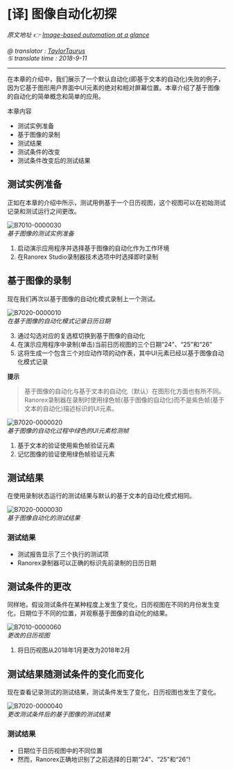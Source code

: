 # [译] 图像自动化初探

*原文地址 👉 [Image-based automation at a glance][0]*

*@ translator : [TaylorTaurus](https://github.com/taylortaurus)*    
*♋ translate time : 2018-9-11*  

---

在本章的介绍中，我们展示了一个默认自动化(即基于文本的自动化)失败的例子，因为它基于图形用户界面中UI元素的绝对和相对屏幕位置。本章介绍了基于图像的自动化的简单概念和简单的应用。

本章内容

- 测试实例准备
- 基于图像的录制
- 测试结果
- 测试条件的改变
- 测试条件改变后的测试结果

## 测试实例准备

正如在本章的介绍中所示，测试用例基于一个日历视图，这个视图可以在初始测试记录和测试运行之间更改。

![B7010-0000030](https://gitee.com/taylortaurus/RX_UserGuide_GitBook_Picbed/raw/master/Image-basedAutomation/B7010-0000030.png)    
*基于图像的测试实例准备*  

1. 启动演示应用程序并选择基于图像的自动化作为工作环境
2. 在Ranorex Studio录制器技术选项中时选择即时录制

## 基于图像的录制

现在我们再次以基于图像的自动化模式录制上一个测试。

![B7020-0000010](https://gitee.com/taylortaurus/RX_UserGuide_GitBook_Picbed/raw/master/Image-basedAutomation/B7020-0000010.png)  
*在基于图像的自动化模式记录日历日期*

3. 通过勾选对应的复选框切换到基于图像的自动化
4. 在演示应用程序中录制(单击)当前日历视图的三个日期“24”、“25”和“26”
5. 这将生成一个包含三个对应动作项的动作表，其中UI元素已经以基于图像自动化模式记录

**提示**  
> 基于图像的自动化与基于文本的自动化（默认）在图形化方面也有所不同。
Ranorex录制器在录制时使用绿色帧(基于图像的自动化)而不是紫色帧(基于文本的自动化)描述标识的UI元素。  

![B7020-0000020](https://gitee.com/taylortaurus/RX_UserGuide_GitBook_Picbed/raw/master/Image-basedAutomation/B7020-0000020.png)  
*基于图像的自动化过程中绿色的UI元素检测帧*  

1. 基于文本的验证使用紫色帧验证元素
2. 记忆图像的验证使用绿色帧验证元素

## 测试结果

在使用录制状态运行的测试结果与默认的基于文本的自动化模式相同。

![B7020-0000030](https://gitee.com/taylortaurus/RX_UserGuide_GitBook_Picbed/raw/master/Image-basedAutomation/B7020-0000030.gif)  
*基于图像自动化的测试结果*

### 测试结果

- 测试报告显示了三个执行的测试项
- Ranorex录制器可以正确的标识先前录制的日历日期

## 测试条件的更改

同样地，假设测试条件在某种程度上发生了变化，日历视图在不同的月份发生变化，日期位于不同的位置，并观察基于图像的自动化的结果。

![B7010-0000060](https://gitee.com/taylortaurus/RX_UserGuide_GitBook_Picbed/raw/master/Image-basedAutomation/B7010-0000060.png)  
*更改的日历视图*  

1. 将日历视图从2018年1月更改为2018年2月

## 测试结果随测试条件的变化而变化

现在查看记录测试的测试结果，测试条件发生了变化，日历视图也发生了变化。

![B7020-0000040](https://gitee.com/taylortaurus/RX_UserGuide_GitBook_Picbed/raw/master/Image-basedAutomation/B7020-0000040.gif)  
*更改测试条件后的基于图像的测试结果*

### 测试结果

- 日期位于日历视图中的不同位置
- 然而，Ranorex正确地识别了之前选择的日期“24”、“25”和“26”!

[0]: https://www.ranorex.com/help/latest/ranorex-studio-advanced/image-based-automation/image-based-automation-glance/
